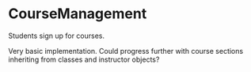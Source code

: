 # CourseManagement
Students sign up for courses.

Very basic implementation.
Could progress further with course sections inheriting from classes and instructor objects?
